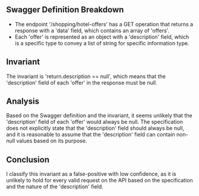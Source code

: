 ## Swagger Definition Breakdown
- The endpoint '/shopping/hotel-offers' has a GET operation that returns a response with a 'data' field, which contains an array of 'offers'.
- Each 'offer' is represented as an object with a 'description' field, which is a specific type to convey a list of string for specific information type.

## Invariant
The invariant is 'return.description == null', which means that the 'description' field of each 'offer' in the response must be null.

## Analysis
Based on the Swagger definition and the invariant, it seems unlikely that the 'description' field of each 'offer' would always be null. The specification does not explicitly state that the 'description' field should always be null, and it is reasonable to assume that the 'description' field can contain non-null values based on its purpose.

## Conclusion
I classify this invariant as a false-positive with low confidence, as it is unlikely to hold for every valid request on the API based on the specification and the nature of the 'description' field.

